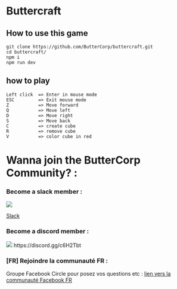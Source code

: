 # Buttercraft

## How to use this game

    git clone https://github.com/ButterCorp/buttercraft.git
    cd buttercraft/
    npm i
    npm run dev

## how to play

	Left click  => Enter in mouse mode
	ESC         => Exit mouse mode
	Z           => Move forward
	Q           => Move left
	D           => Move right
	S           => Move back
	C           => create cube
	R           => remove cube
	V           => color cube in red

# Wanna join the ButterCorp Community? : 

### Become a slack member : 

<img src="https://png.icons8.com/dusk/50/000000/slack.png">

[Slack](https://join.slack.com/t/esgi-lalampe/shared_invite/enQtMzgzMzQ2NTcyNDM4LThhNzU3MGI3MzE2NWNiMGZlMDU2Y2VhMzU1MzdjNDFjNzY3N2Q1OTgwNDRmYmM2NjJjMDIxMzdmNTI2MjI1MGY)

### Become a discord member :
<img src="https://png.icons8.com/nolan/50/000000/discord-logo.png">
https://discord.gg/c6H2Tbt

### [FR] Rejoindre la communauté FR :

Groupe Facebook Circle pour posez vos questions etc :
[lien vers la communauté Facebook FR](https://www.facebook.com/groups/DevCParis/)
